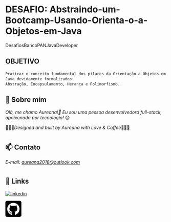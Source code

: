 # DESAFIO: Abstraindo-um-Bootcamp-Usando-Orienta-o-a-Objetos-em-Java
DesafiosBancoPANJavaDeveloper

## OBJETIVO

    Praticar o conceito fundamental dos pilares da Orientação a Objetos em Java devidamente formalizados: 
    Abstração, Encapsulamento, Herança e Polimorfismo.

## 🚀 Sobre mim
 *Olá, me chamo Aureana!👋 Eu sou uma pessoa desenvolvedora full-stack, apaixonada por tecnologia!* 😊

 💖💖💖*Designed and built by Aureana with Love & Coffee*💖💖💖
#
#
## 📫 Contato

*E-mail: aureana2018@outlook.com*
#
## 🔗 Links

[![linkedin](https://img.shields.io/badge/linkedin-0A66C2?style=for-the-badge&logo=linkedin&logoColor=white)](https://www.linkedin.com/in/aureana-santos-a7091b21b)

[![GitHub](./assets/github22.png)](https://github.com/Aureana)

